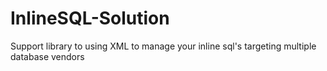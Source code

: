 # InlineSQL-Solution
 Support library to using XML to manage your inline sql's targeting multiple database vendors
